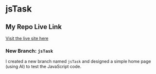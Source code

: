 # jsTask
## My Repo Live Link  
[Visit the live site here](https://basharfaour.github.io/jsTask/)  

### New Branch: `jsTask`  
I created a new branch named `jsTask` and designed a simple home page (using AI) to test the JavaScript code.
